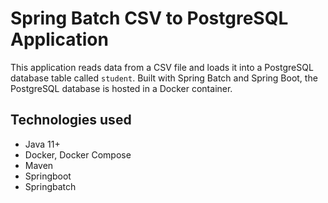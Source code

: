 # Spring Batch CSV to PostgreSQL Application

This application reads data from a CSV file and loads it into a PostgreSQL database table called `student`. Built with Spring Batch and Spring Boot, the PostgreSQL database is hosted in a Docker container.

## Technologies used

- Java 11+
- Docker, Docker Compose
- Maven
- Springboot
- Springbatch
